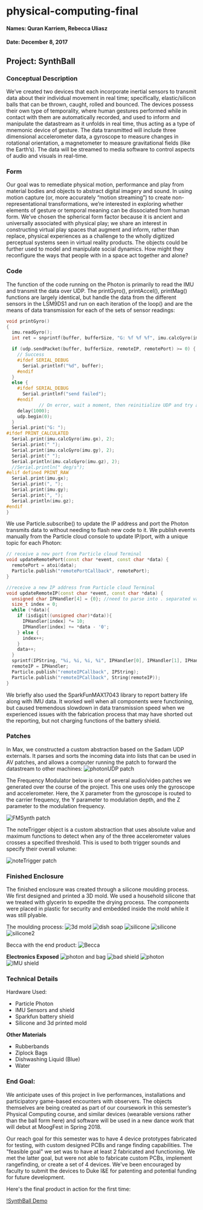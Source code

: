 # physical-computing-final
#### Names: Quran Karriem, Rebecca Uliasz
#### Date: December 8, 2017
## Project: SynthBall
### Conceptual Description
We’ve created two devices that each incorporate inertial sensors to transmit data about their individual movement in real time; specifically, elastic/silicon balls that can be thrown, caught, rolled and bounced. The devices possess their own type of temporality, where human gestures performed while in contact with them are automatically recorded, and used to inform and manipulate the datastream as it unfolds in real time, thus acting as a type of mnemonic device of gesture. The data transmitted will include three dimensional accelerometer data, a gyroscope to measure changes in rotational orientation, a magnetometer to measure gravitational fields (like the Earth’s). The data will be streamed to media software to control aspects of audio and visuals in real-time. 

### Form
Our goal was to remediate physical motion, performance and play from material bodies and objects to abstract digital imagery and sound. In using motion capture (or, more accurately “motion streaming”) to create non-representational transformations, we’re interested in exploring whether elements of gesture or temporal meaning can be dissociated from human form. We’ve chosen the spherical form factor because it is ancient and universally associated with physical play; we share an interest in constructing virtual play spaces that augment and inform, rather than replace, physical experiences as a challenge to the wholly digitized perceptual systems seen in virtual reality products. The objects could be further used to model and manipulate social dynamics. How might they reconfigure the ways that people with in a space act together and alone?

### Code
The function of the code running on the Photon is primarily to read the IMU and transmit the data over UDP. The printGyro(), printAccel(), printMag() functions are largely identical, but handle the data from the different sensors in the LSM9DS1 and run on each iteration of the loop() and are the means of data transmission for each of the sets of sensor readings:

```c++ 
void printGyro()
{
  imu.readGyro();
  int ret = snprintf(buffer, bufferSize, "G: %f %f %f", imu.calcGyro(imu.gx), imu.calcGyro(imu.gy), imu.calcGyro(imu.gz));

  if (udp.sendPacket(buffer, bufferSize, remoteIP, remotePort) >= 0) {
    // Success
    #ifdef SERIAL_DEBUG
      Serial.printlnf("%d", buffer);
    #endif
  }
  else {
    #ifdef SERIAL_DEBUG
      Serial.printlnf("send failed");
    #endif
            // On error, wait a moment, then reinitialize UDP and try again.
    delay(1000);
    udp.begin(0);
  }
  Serial.print("G: ");
#ifdef PRINT_CALCULATED
  Serial.print(imu.calcGyro(imu.gx), 2);
  Serial.print(" ");
  Serial.print(imu.calcGyro(imu.gy), 2);
  Serial.print(" ");
  Serial.println(imu.calcGyro(imu.gz), 2);
  //Serial.println(" deg/s");
#elif defined PRINT_RAW
  Serial.print(imu.gx);
  Serial.print(", ");
  Serial.print(imu.gy);
  Serial.print(", ");
  Serial.println(imu.gz);
#endif
}
```

We use Particle.subscribe() to update the IP address and port the Photon transmits data to without needing to flash new code to it. We publish events manually from the Particle cloud console to update IP/port, with a unique topic for each Photon:

```c++
// receive a new port from Particle cloud Terminal
void updateRemotePort(const char *event, const char *data) {
  remotePort = atoi(data);
  Particle.publish("remotePortCallback", remotePort);
}

//receive a new IP address from Particle cloud Terminal
void updateRemoteIP(const char *event, const char *data) {
  unsigned char IPHandler[4] = {0}; //need to parse into . separated values
  size_t index = 0;
  while (*data){
    if (isdigit((unsigned char)*data)){
      IPHandler[index] *= 10;
      IPHandler[index] += *data - '0';
    } else {
      index++;
    }
    data++;
  }
  sprintf(IPString, "%i, %i, %i, %i", IPHandler[0], IPHandler[1], IPHandler[2], IPHandler[3]);
  remoteIP = IPHandler;
  Particle.publish("remoteIPCallback", IPString);
  Particle.publish("remoteIPCallback", String(remoteIP));
}
```
We briefly also used the SparkFunMAX17043 library to report battery life along with IMU data. It worked well when all components were functioning, but caused tremendous slowdown in data transmission speed when we experienced issues with the fabrication process that may have shorted out the reporting, but not charging functions of the battery shield.
 

### Patches
In Max, we constructed a custom abstraction based on the Sadam UDP externals. It parses and sorts the incoming data into lists that can be used in AV patches, and allows a computer running the patch to forward the datastream to other machines: 
![photonUDP patch](https://github.com/qmkarriem/physical-computing-final/blob/master/images/photonUDP2.png)

The Frequency Modulator below is one of several audio/video patches we generated over the course of the project. This one uses only the gyroscope and accelerometer. Here, the X parameter from the gyroscope is routed to the carrier frequency, the Y parameter to modulation depth, and the Z parameter to the modulation frequency.

![FMSynth patch](https://github.com/qmkarriem/physical-computing-final/blob/master/images/FMSynth.png)

The noteTrigger object is a custom abstraction that uses absolute value and maximum functions to detect when any of the three accelerometer values crosses a specified threshold. This is used to both trigger sounds and specify their overall volume: 

![noteTrigger patch](https://github.com/qmkarriem/physical-computing-final/blob/master/images/noteTrigger.png)

### Finished Enclosure
The finished enclosure was created through a silicone moulding process. We first designed and printed a 3D mold. We used a household silicone that we treated with glycerin to expedite the drying process. The components were placed in plastic for security and embedded inside the mold while it was still plyable. 

The moulding process:
![3d mold](https://github.com/qmkarriem/physical-computing-final/blob/master/images/IMG_5508.JPG)
![dish soap](https://github.com/qmkarriem/physical-computing-final/blob/master/images/IMG_5510.JPG)
![silicone](https://github.com/qmkarriem/physical-computing-final/blob/master/images/IMG_5511.JPG)
![silicone](https://github.com/qmkarriem/physical-computing-final/blob/master/images/IMG_3799.JPG) 
![silicone2](https://github.com/qmkarriem/physical-computing-final/blob/master/images/IMG_3801.JPG)

Becca with the end product:
![Becca](https://github.com/qmkarriem/physical-computing-final/blob/master/images/IMG_3819.JPG)

**Electronics Exposed**
![photon and bag](https://github.com/qmkarriem/physical-computing-final/blob/master/images/IMG_5504.JPG)
![bad shield](https://github.com/qmkarriem/physical-computing-final/blob/master/images/IMG_5505.JPG)
![photon](https://github.com/qmkarriem/physical-computing-final/blob/master/images/IMG_5506.JPG)
![IMU shield](https://github.com/qmkarriem/physical-computing-final/blob/master/images/IMG_5507.JPG)

### Technical Details
Hardware Used:
* Particle Photon 
* IMU Sensors and shield 
* Sparkfun battery shield
* Silicone and 3d printed mold

**Other Materials**
* Rubberbands
* Ziplock Bags
* Dishwashing Liquid (Blue)
* Water

### End Goal:
We anticipate uses of this project in live performances, installations and participatory game-based encounters with observers. The objects themselves are being created as part of our coursework in this semester’s Physical Computing course, and similar devices (wearable versions rather than the ball form here) and software will be used in a new dance work that will debut at MoogFest in Spring 2018. 

Our reach goal for this semester was to have 4 device prototypes fabricated for testing, with custom designed PCBs and range finding capabilities. The "feasible goal" we set was to have at least 2 fabricated and functioning. We met the latter goal, but were not able to fabricate custom PCBs, implement rangefinding, or create a set of 4 devices. We've been encouraged by faculty to submit the devices to Duke I&E for patenting and potential funding for future development.

Here's the final product in action for the first time:

[!SynthBall Demo](https://youtu.be/HD3QOsg4nNU)
